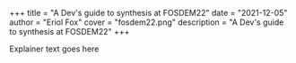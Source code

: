 +++
title = "A Dev's guide to synthesis at FOSDEM22"
date = "2021-12-05"
author = "Eriol Fox"
cover = "fosdem22.png"
description = "A Dev's guide to synthesis at FOSDEM22"
+++

Explainer text goes here
